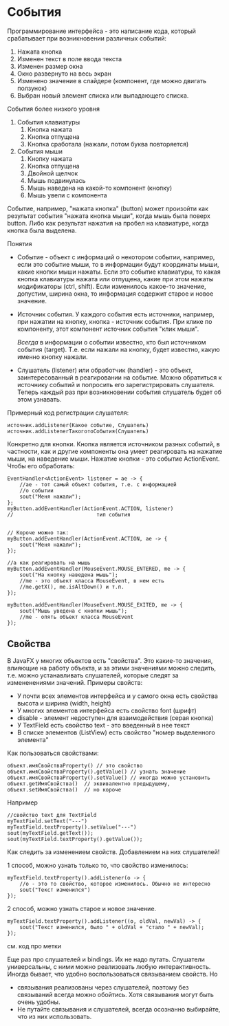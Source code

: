 # События

Программирование интерфейса - это написание кода,
который срабатывает при возникновении различных событий:
1. Нажата кнопка
1. Изменен текст в поле ввода текста
1. Изменен размер окна
1. Окно развернуто на весь экран
1. Изменено значение в слайдере (компонент, где
можно двигать ползунок)
1. Выбран новый элемент списка или выпадающего списка.

События более низкого уровня
1. События клавиатуры
    1. Кнопка нажата
    1. Кнопка отпущена
    1. Кнопка сработала (нажали, потом буква повторяется)
1. События мыши
    1. Кнопку нажата
    1. Кнопка отпущена
    1. Двойной щелчок
    1. Мышь подвинулась
    1. Мышь наведена на какой-то компонент (кнопку)
    1. Мышь увели с компонента

Событие, например, "нажата кнопка" (button) может
произойти как результат события "нажата кнопка мыши",
когда мышь была поверх button. Либо как результат
нажатия на пробел на клавиатуре, когда кнопка была
выделена.

Понятия
 * Событие - объект с информаций о некотором событии,
например, если это событие мыши, то в информации будут
координаты мыши, какие кнопки мыши нажаты. Если это
событие клавиатуры, то какая кнопка клавиатуры нажата или
отпущена, какие при этом нажаты модификаторы (ctrl, shift).
Если изменилось какое-то значение, допустим,
ширина окна, то информация содержит старое и новое значение.
 * Источник события. У каждого события есть источники,
 например, при нажатии на кнопку, кнопка - источник события.
 При клике по компоненту, этот компонент источник 
 события "клик мыши".
 
     *Всегда* в информации о событии известно, кто был источником
события (target). Т.е. если нажали на кнопку, будет
известно, какую именно кнопку нажали.

 * Слушатель (listener) или обработчик (handler) - 
 это объект, заинтересованный в реагировании на событие.
 Можно обратиться к источнику событий и попросить его
 зарегистрировать слушателя. Теперь каждый раз при
 возникновении события слушатель будет об этом узнавать.
 
 
Примерный код регистрации слушателя:

```
источник.addListener(Какое событие, Слушатель)
источник.addListenerТакоготоСобытия(Слушатель)
```

Конкретно для кнопки. Кнопка является источником разных
событий, в частности, как и другие компоненты она умеет
реагировать на нажатие мыши, на наведение мыши.
Нажатие кнопки - это событие ActionEvent. Чтобы его
обработать:

```
EventHandler<ActionEvent> listener = ae -> {
    //ae - тот самый объект события, т.е. с информацией
    //о событии
    sout("Меня нажали");
};
myButton.addEventHandler(ActionEvent.ACTION, listener)
//                           тип события


// Короче можно так:
myButton.addEventHandler(ActionEvent.ACTION, ae -> {
    sout("Меня нажали");
});

//а как реагировать на мышь
myButton.addEventHandler(MouseEvent.MOUSE_ENTERED, me -> {
    sout("На кнопку наведена мышь");
    //me - это объект класса MouseEvent, в нем есть
    //me.getX(), me.isAltDown() и т.п. 
});

myButton.addEventHandler(MouseEvent.MOUSE_EXITED, me -> {
    sout("Мышь уведена с кнопки мышь");
    //me - опять объект класса MouseEvent
});
```

## Свойства

В JavaFX у многих объектов есть "свойства". Это какие-то значения,
влияющие на работу объекта, и за этими значениями можно следить,
т.е. можно устанавливать слушателей, которые следят за
измененениями значений. Примеры свойств:

* У почти всех элементов интерфейса и у самого окна есть свойства
высота и ширина (width, height)
* У многих элементов интерфейса есть свойство font (шрифт)
* disable - элемент недоступен для взаимодействия (серая кнопка)
* У TextField есть свойство text - это введенный в нее текст
* В списке элементов (ListView) есть свойство "номер выделенного
элемента"

Как пользоваться свойствами:
```
объект.имяСвойстваProperty() // это свойство
объект.имяСвойстваProperty().getValue() // узнать значение
объект.имяСвойстваProperty().setValue() // иногда можно установить
объект.getИмяСвойства()  // эквивалентно предыдущему,
объект.setИмяСвойства()  // но короче
```

Например
```
//свойство text для TextField
myTextField.setText("---")
myTextField.textProperty().setValue("---")
sout(myTextField.getText());
sout(myTextField.textProperty().getValue());
```

Как следить за изменением свойств. Добавлением на них слушателей!

1 способ, можно узнать только то, что свойство изменилось:

```
myTextField.textProperty().addListener(o -> {
    //o - это то свойство, которое изменилось. Обычно не интересно
    sout("Текст изменился")
});
```

2 способ, можно узнать старое и новое значение.
```
myTextField.textProperty().addListener((o, oldVal, newVal) -> {
    sout("Текст изменился, было " + oldVal + "стало " + newVal);
});
```

см. код про метки

Еще раз про слушателей и bindings. Их не надо путать.
Слушатели универсальны, с ними можно реализовать любую
интерактивность. Иногда бывает, что удобно воспользоваться
связыванием свойств. Но
 - связывания реализованы через слушателей, поэтому без связываний
 всегда можно обойтись. Хотя связывания могут быть очень удобны.
 - Не путайте связывания и слушателей, всегда осознанно выбирайте,
 что из них использовать.
